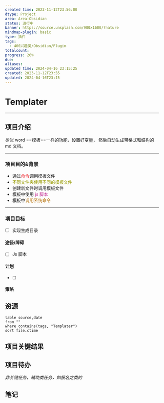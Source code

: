 ```yaml
---
created time: 2023-11-12T23:56:00
dtype: Project
area: Area-Obsidian
status: 进行中
banner: https://source.unsplash.com/900x1600/?nature
mindmap-plugin: basic
type: 插件
tags:
  - 400兴趣类/Obsidian/Plugin
totalcount: 
progress: 26%
due: 
aliases: 
updated time: 2024-04-16 23:15:25
created: 2023-11-12T23:55
updated: 2024-04-16T23:15
---
```

# Templater

---
## 项目介绍
类似 word ==模板==一样的功能，设置好变量， 然后自动生成带格式和结构的 md 文档。

---
### 项目目的&背景
*   通过<font color=#ed1c24>命令</font>调用模板文件
*   <font color=#989b03>不同文件夹使用不同的模板文件</font>
*   创建新文件时调用模板文件
*   模板中使用<font color=#C32E94> js 脚本</font>
*   模板中<font color=#b46d04>调用系统命令</font>

---
### 项目目标
- [ ] 实现生成目录

#### 途径/障碍
- [ ] Js 脚本
 
#### 计划
- [ ] 

#### 策略


## 资源
```dataview
table source,date
from ""   
where contains(tags, "Templater")
sort file.ctime
```

## 项目关键结果


## 项目待办

*非关键任务，辅助类任务，如报名之类的*


## 笔记
